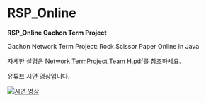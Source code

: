 # RSP_Online

**RSP_Online Gachon Term Project**

Gachon Network Term Project: Rock Scissor Paper Online in Java

자세한 설명은 [Network TermProject Team H.pdf](파일_링크)를 참조하세요.

유튜브 시연 영상입니다.

[![시연 영상](https://img.youtube.com/vi/8wdaTPWxY2M/0.jpg)](https://www.youtube.com/watch?v=8wdaTPWxY2M)
